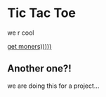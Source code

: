 # Tic Tac Toe

we r cool

[get moners)))))](hhttps://www.youtube.com/watch?v=dQw4w9WgXcQ)

## Another one?!
we are doing this for a project...